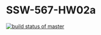 # SSW-567-HW02a
[![build status of master](https://travis-ci.com/kylem195/SSW-567-HW02a.svg?branch=master)](https://travis-ci.com/kylem195/SSW-567-HW02a)
